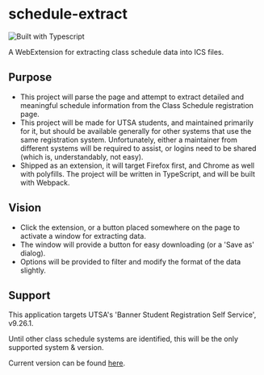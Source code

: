 # schedule-extract

![Built with Typescript](https://shields.io/badge/TypeScript-3178C6?logo=TypeScript&logoColor=FFF&style=flat-square)

A WebExtension for extracting class schedule data into ICS files.

## Purpose

- This project will parse the page and attempt to extract detailed and meaningful schedule information
  from the Class Schedule registration page.
- This project will be made for UTSA students, and maintained primarily for it, but should be available
  generally for other systems that use the same registration system. Unfortunately, either a maintainer from different
  systems will be required to assist, or logins need to be shared (which is, understandably, not easy).
- Shipped as an extension, it will target Firefox first, and Chrome as well with polyfills. The project will be
  written in TypeScript, and will be built with Webpack.

## Vision

- Click the extension, or a button placed somewhere on the page to activate a window for extracting data.
- The window will provide a button for easy downloading (or a 'Save as' dialog).
- Options will be provided to filter and modify the format of the data slightly.

## Support

This application targets UTSA's 'Banner Student Registration Self Service', v9.26.1.

Until other class schedule systems are identified, this will be the only supported system & version.

Current version can be found [here](https://ssbprod.utsa.edu/StudentRegistrationSsb/ssb/about/).